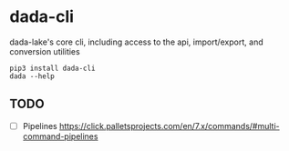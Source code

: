 # dada-cli

dada-lake's core cli, including access to the api, import/export, and conversion utilities

```
pip3 install dada-cli
dada --help
```

## TODO

- [ ] Pipelines https://click.palletsprojects.com/en/7.x/commands/#multi-command-pipelines